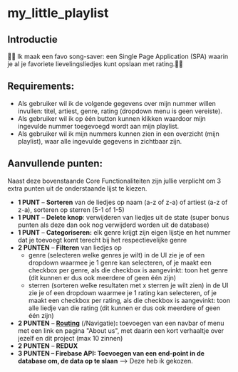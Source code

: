 # my_little_playlist

## Introductie

🕺🎵 Ik maak een favo song-saver: een Single Page Application (SPA) waarin je al je favoriete lievelingsliedjes kunt opslaan met rating.🎵💃



## Requirements:

- Als gebruiker wil ik de volgende gegevens over mijn nummer willen invullen: titel, artiest, genre, rating (dropdown menu is geen vereiste).
- Als gebruiker wil ik op één button kunnen klikken waardoor mijn ingevulde nummer toegevoegd wordt aan mijn playlist.
- Als gebruiker wil ik mijn nummers kunnen zien in een overzicht (mijn playlist), waar alle ingevulde gegevens in zichtbaar zijn.

## **Aanvullende punten:**

Naast deze bovenstaande Core Functionaliteiten zijn jullie verplicht om 3 extra punten uit de onderstaande lijst te kiezen.

- **1 PUNT** – **Sorteren** van de liedjes op naam (a-z of z-a) of artiest (a-z of z-a), sorteren op sterren (5-1 of 1-5)
- **1 PUNT** – **Delete knop**: verwijderen van liedjes uit de state (super bonus punten als deze dan ook nog verwijderd worden uit de database)
- **1 PUNT** – **Categoriseren:** elk genre krijgt zijn eigen lijstje en het nummer dat je toevoegt komt terecht bij het respectievelijke genre
- **2 PUNTEN** – **Filteren** van liedjes op
    - genre (selecteren welke genres je wilt) in de UI zie je of een dropdown waarmee je 1 genre kan selecteren, of je maakt een checkbox per genre, als die checkbox is aangevinkt: toon het genre (dit kunnen er dus ook meerdere of geen één zijn)
    - sterren (sorteren welke resultaten met x sterren je wilt zien) in de UI zie je of een dropdown waarmee je 1 rating kan selecteren, of je maakt een checkbox per rating, als die checkbox is aangevinkt: toon alle liedje van die rating (dit kunnen er dus ook meerdere of geen één zijn)
- **2 PUNTEN** – **[Routing](https://reacttraining.com/react-router/web/guides/quick-start)** (/Navigatie)**:** toevoegen van een navbar of menu met een link en pagina "About us", met daarin een kort verhaaltje over jezelf en dit project (max 10 zinnen)
- **2 PUNTEN** – **REDUX**
- __**3 PUNTEN** – **Firebase API:** Toevoegen van een end-point in de database om, de data op te slaan__ --> Deze heb ik gekozen.
